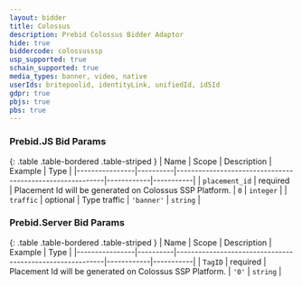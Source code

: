 ```yaml
---
layout: bidder
title: Colossus
description: Prebid Colossus Bidder Adaptor
hide: true
biddercode: colossusssp
usp_supported: true
schain_supported: true
media_types: banner, video, native
userIds: britepoolid, identityLink, unifiedId, id5Id
gdpr: true
pbjs: true
pbs: true
---
```


### Prebid.JS Bid Params

{: .table .table-bordered .table-striped }
| Name           | Scope    | Description                                              | Example    | Type      |
|----------------|----------|----------------------------------------------------------|------------|-----------|
| `placement_id` | required | Placement Id will be generated on Colossus SSP Platform. | `0`        | `integer` |
| `traffic`      | optional | Type traffic                                             | `'banner'` | `string`  |

### Prebid.Server Bid Params

{: .table .table-bordered .table-striped }
| Name           | Scope    | Description                                              | Example    | Type      |
|----------------|----------|----------------------------------------------------------|------------|-----------|
| `TagID` | required | Placement Id will be generated on Colossus SSP Platform. | `'0'`        | `string` |
